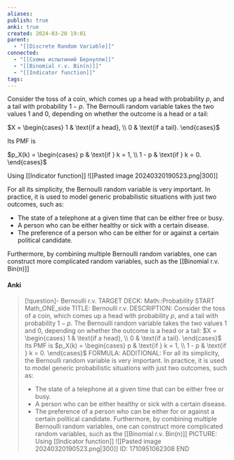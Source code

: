 ```yaml
---
aliases: 
publish: true
anki: true
created: 2024-03-20 19:01
parent:
  - "[[Discrete Random Variable]]"
connected:
  - "[[Схема испытиний Бернулли]]"
  - "[[Binomial r.v. Bin(n)]]"
  - "[[Indicator function]]"
tags: 
---
```


Consider the toss of a coin, which comes up a head with probability $p$, and a tail with probability $1 - p$. The Bernoulli random variable takes the two values 1 and 0, depending on whether the outcome is a head or a tail:

$X = \begin{cases} 1 & \text{if a head}, \\ 0 & \text{if a tail}. \end{cases}$

Its PMF is

$p_X(k) = \begin{cases} p & \text{if } k = 1, \\ 1 - p & \text{if } k = 0. \end{cases}$

Using [[Indicator function]]
![[Pasted image 20240320190523.png|300]]

For all its simplicity, the Bernoulli random variable is very important. In practice, it is used to model generic probabilistic situations with just two outcomes, such as:
- The state of a telephone at a given time that can be either free or busy.
- A person who can be either healthy or sick with a certain disease.
- The preference of a person who can be either for or against a certain political candidate.

Furthermore, by combining multiple Bernoulli random variables, one can construct more complicated random variables, such as the [[Binomial r.v. Bin(n)]] 


#### Anki
> [!question]- Bernoulli r.v.
TARGET DECK: Math::Probability
START
Math_ONE_side
TITLE: Bernoulli r.v.
DESCRIPTION: Consider the toss of a coin, which comes up a head with probability $p$, and a tail with probability $1 - p$. The Bernoulli random variable takes the two values 1 and 0, depending on whether the outcome is a head or a tail:
$X = \begin{cases} 1 & \text{if a head}, \\ 0 & \text{if a tail}. \end{cases}$
Its PMF is
$p_X(k) = \begin{cases} p & \text{if } k = 1, \\ 1 - p & \text{if } k = 0. \end{cases}$
FORMULA: 
ADDITIONAL:
> For all its simplicity, the Bernoulli random variable is very important. In practice, it is used to model generic probabilistic situations with just two outcomes, such as:
> - The state of a telephone at a given time that can be either free or busy.
> - A person who can be either healthy or sick with a certain disease.
> - The preference of a person who can be either for or against a certain political candidate.
> Furthermore, by combining multiple Bernoulli random variables, one can construct more complicated random variables, such as the [[Binomial r.v. Bin(n)]] 
PICTURE:
Using [[Indicator function]]
![[Pasted image 20240320190523.png|300]]
ID: 1710951062308
END